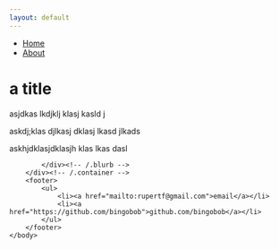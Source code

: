```yaml
---
layout: default
---
```


<!DOCTYPE html>
<html>
	<head>
		<title>wifi and other chat</title>
		<!-- link to main stylesheet -->
		<link rel="stylesheet" type="text/css" href="/css/main.css">
	</head>
	<body>
		<nav>
    		<ul>
        		<li><a href="/">Home</a></li>
	        	<li><a href="/about">About</a></li>
    		</ul>
		</nav>
		<div class="container">
    		<div class="blurb">


# a title

asjdkas lkdjklj klasj kasld j

askdj;klas djlkasj dklasj lkasd jlkads


askhjdklasjdklasjh klas lkas dasl





    		</div><!-- /.blurb -->
		</div><!-- /.container -->
		<footer>
    		<ul>
        		<li><a href="mailto:rupertf@gmail.com">email</a></li>
        		<li><a href="https://github.com/bingobob">github.com/bingobob</a></li>
			</ul>
		</footer>
	</body>
</html>

